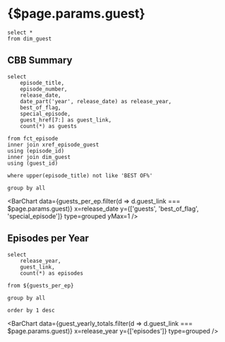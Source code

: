 # {$page.params.guest}

```guests
select *
from dim_guest
```

## CBB Summary

```guests_per_ep
select 
    episode_title, 
    episode_number, 
    release_date, 
    date_part('year', release_date) as release_year,
    best_of_flag, 
    special_episode,
    guest_href[7:] as guest_link, 
    count(*) as guests

from fct_episode 
inner join xref_episode_guest
using (episode_id)
inner join dim_guest
using (guest_id)

where upper(episode_title) not like 'BEST OF%'

group by all
```

<BarChart 
    data={guests_per_ep.filter(d => d.guest_link === $page.params.guest)} 
    x=release_date 
    y={['guests', 'best_of_flag', 'special_episode']} 
    type=grouped
    yMax=1
/>

## Episodes per Year 

```guest_yearly_totals
select 
    release_year,
    guest_link, 
    count(*) as episodes

from ${guests_per_ep}

group by all

order by 1 desc
```

<BarChart 
    data={guest_yearly_totals.filter(d => d.guest_link === $page.params.guest)} 
    x=release_year
    y={['episodes']}
    type=grouped
/>
